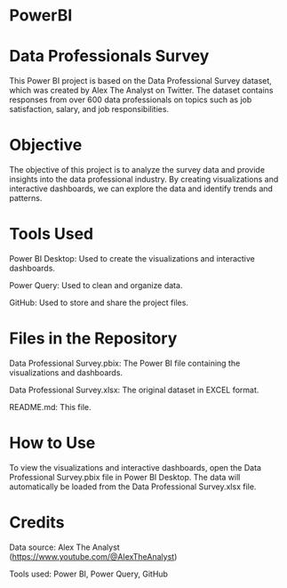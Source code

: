# PowerBI
# Data Professionals Survey 

This Power BI project is based on the Data Professional Survey dataset, which was created by Alex The Analyst on Twitter. The dataset contains responses from over 600 data professionals on topics such as job satisfaction, salary, and job responsibilities.

# Objective

The objective of this project is to analyze the survey data and provide insights into the data professional industry. By creating visualizations and interactive dashboards, we can explore the data and identify trends and patterns.

# Tools Used

Power BI Desktop: Used to create the visualizations and interactive dashboards.

Power Query: Used to clean and organize data.

GitHub: Used to store and share the project files.

# Files in the Repository

Data Professional Survey.pbix: The Power BI file containing the visualizations and dashboards.

Data Professional Survey.xlsx: The original dataset in EXCEL format.

README.md: This file.

# How to Use

To view the visualizations and interactive dashboards, open the Data Professional Survey.pbix file in Power BI Desktop. The data will automatically be loaded from the Data Professional Survey.xlsx file.

# Credits

Data source: Alex The Analyst (https://www.youtube.com/@AlexTheAnalyst)

Tools used: Power BI, Power Query, GitHub
